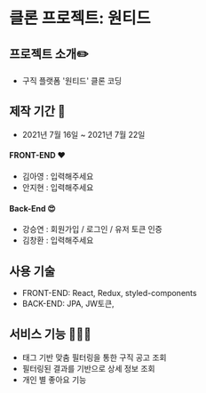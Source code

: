 # 클론 프로젝트: 원티드

## 프로젝트 소개✏️
* 구직 플랫폼 '원티드' 클론 코딩 


## 제작 기간 📆 
* 2021년 7월 16일 ~ 2021년 7월 22일



#### FRONT-END ❤️

* 김아영 : 입력해주세요
* 안지현 : 입력해주세요



#### Back-End 😍

* 강승연 : 회원가입 / 로그인 / 유저 토큰 인증
* 김창환 : 입력해주세요


## 사용 기술
* FRONT-END: React, Redux, styled-components
* BACK-END: JPA, JW토큰,

## 서비스 기능 💁🏻‍♂️

* 태그 기반 맞춤 필터링을 통한 구직 공고 조회
* 필터링된 결과를 기반으로 상세 정보 조회
* 개인 별 좋아요 기능
